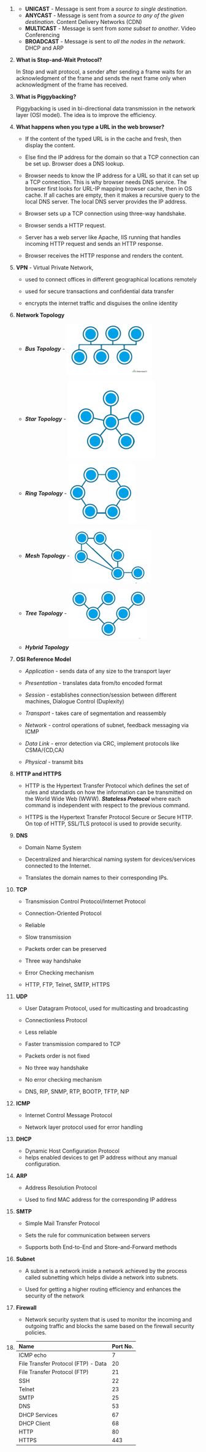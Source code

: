 1. * **UNICAST** - Message is sent from a *source to single destination*.
   * **ANYCAST** - Message is sent from a *source to any of the given destination*. Content Delivery Networks (CDN)
   * **MULTICAST** - Message is sent from *some subset to another*. Video Conferencing
   * **BROADCAST** - Message is sent to *all the nodes in the network*. DHCP and ARP

   

2. **What is Stop-and-Wait Protocol?**

   In Stop and wait protocol, a sender after sending a frame waits for an acknowledgment of the frame and sends the next frame only when acknowledgment of the frame has received.

   

3. **What is Piggybacking?**

   Piggybacking is used in bi-directional data transmission in the network layer (OSI model). The idea is to improve the efficiency.

   

4. **What happens when you type a URL in the web browser?**

   * If the content of the typed URL is in the cache and fresh, then display the content.

   * Else find the IP address for the domain so that a TCP connection can be set up. Browser does a DNS lookup.

   * Browser needs to know the IP address for a URL so that it can set up a TCP connection. This is why browser needs DNS service. The browser first looks for URL-IP mapping browser cache, then in OS cache. If all caches are empty, then it makes a recursive query to the local DNS server.  The local DNS server provides the IP address.

   * Browser sets up a TCP connection using three-way handshake.

   * Browser sends a HTTP request.

   * Server has a web server like Apache, IIS running that handles incoming HTTP request and sends an HTTP response.

   * Browser receives the HTTP response and renders the content.

     

5. **VPN** - Virtual Private Network, 

   * used to connect offices in different geographical locations remotely

   * used for secure transactions and confidential data transfer

   * encrypts the internet traffic and disguises the online identity

     

6. **Network Topology**  

   * ***Bus Topology*** - <img style="vertical-align:middle" src="https://github.com/44aayush/Placement_Q-A/blob/main/assets/bus_topo.PNG"/>

   * ***Star Topology*** - <img style="vertical-align:middle" src="https://github.com/44aayush/Placement_Q-A/blob/main/assets/star_topo.PNG" />

   * ***Ring Topology*** - <img style="vertical-align:middle" src="https://github.com/44aayush/Placement_Q-A/blob/main/assets/ring_topo.PNG" />

   * ***Mesh Topology*** - <img style="vertical-align:middle" src="https://github.com/44aayush/Placement_Q-A/blob/main/assets/mesh_topo.PNG" />

   * ***Tree Topology*** - <img style="vertical-align:middle" src="https://github.com/44aayush/Placement_Q-A/blob/main/assets/tree_topo.PNG" />

   * ***Hybrid Topology***

     

7. **OSI Reference Model** 

   - *Application* - sends data of any size to the transport layer

   - *Presentation* - translates data from/to encoded format

   - *Session* - establishes connection/session between different machines, Dialogue Control (Duplexity)

   - *Transport* - takes care of segmentation and reassembly

   - *Network* - control operations of subnet, feedback messaging via ICMP

   - *Data Link* - error detection via CRC, implement protocols like CSMA/{CD,CA}

   - *Physical* - transmit bits

     

8. **HTTP and HTTPS** 

   * HTTP is the Hypertext Transfer Protocol which defines the set of rules and standards on how the information can be transmitted on the World Wide Web (WWW). ***Stateless Protocol*** where each command is independent with respect to the previous command. 

   * HTTPS is the Hypertext Transfer Protocol Secure or Secure HTTP. On top of HTTP, SSL/TLS protocol is used to provide security.

     

9. **DNS** 

   * Domain Name System

   * Decentralized and hierarchical naming system for devices/services connected to the Internet.

   * Translates the domain names to their corresponding IPs.

     

10. **TCP** 

    * Transmission Control Protocol/Internet Protocol

    * Connection-Oriented Protocol

    * Reliable

    * Slow transmission

    * Packets order can be preserved

    * Three way handshake 

    * Error Checking mechanism

    * HTTP, FTP, Telnet, SMTP, HTTPS

      

11. **UDP** 

    * User Datagram Protocol, used for multicasting and broadcasting

    * Connectionless Protocol

    * Less reliable

    * Faster transmission compared to TCP

    * Packets order is not fixed 

    * No three way handshake

    * No error checking mechanism

    * DNS, RIP, SNMP, RTP, BOOTP, TFTP, NIP

      

12. **ICMP** 

    * Internet Control Message Protocol

    * Network layer protocol used for error handling

      

13. **DHCP**  

    * Dynamic Host Configuration Protocol
    * helps enabled devices to get IP address without any manual configuration.

    

14. **ARP**

    * Address Resolution Protocol

    * Used to find MAC address for the corresponding IP address

      

15. **SMTP**

    * Simple Mail Transfer Protocol

    * Sets the rule for communication between servers

    * Supports both End-to-End and Store-and-Forward methods

      

16. **Subnet** 

    * A subnet is a network inside a network achieved by the process called subnetting which helps divide a network into subnets.

    * Used for getting a higher routing efficiency and enhances the security of the network

      

17. **Firewall**

    * Network security system that is used to monitor the incoming and outgoing traffic and blocks the same based on the firewall security policies.

      

18. | Name                                | Port No. |
    | ----------------------------------- | -------- |
    | ICMP echo                           | 7        |
    | File Transfer Protocol (FTP) - Data | 20       |
    | File Transfer Protocol (FTP)        | 21       |
    | SSH                                 | 22       |
    | Telnet                              | 23       |
    | SMTP                                | 25       |
    | DNS                                 | 53       |
    | DHCP Services                       | 67       |
    | DHCP Client                         | 68       |
    | HTTP                                | 80       |
    | HTTPS                               | 443      |

    

    

    

    

    

    

    
